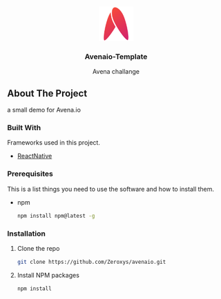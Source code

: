 
<!-- PROJECT LOGO -->
<br />
<p align="center">
  <a>
    <img src="logo_avena.png" alt="Logo" width="80" height="80">
  </a>

  <h3 align="center">Avenaio-Template</h3>

  <p align="center">
      Avena challange
  </p>
</p>



<!-- ABOUT THE PROJECT -->
## About The Project
a small demo for Avena.io

### Built With

Frameworks used in this project.

* [ReactNative](https://reactnative.dev/)


### Prerequisites

This is a list things you need to use the software and how to install them.
* npm
  ```sh
  npm install npm@latest -g
  ```

### Installation

1. Clone the repo
   ```sh
   git clone https://github.com/Zeroxys/avenaio.git
   ```
2. Install NPM packages
   ```sh
   npm install
   ```

